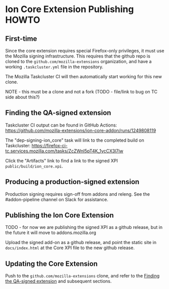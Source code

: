 # Ion Core Extension Publishing HOWTO

## First-time

Since the core extension requires special Firefox-only privileges, it must use the Mozilla signing infrastructure.
This requires that the github repo is cloned to the `github.com/mozilla-extensions` organization, and have a working `.taskcluster.yml` file in the repository.

The Mozilla Taskcluster CI will then automatically start working for this new clone.

NOTE - this must be a clone and not a fork (TODO - file/link to bug on TC side about this?)

## Finding the QA-signed extension

Taskcluster CI output can be found in GitHub Actions:
https://github.com/mozilla-extensions/ion-core-addon/runs/1249808119

The "dep-signing-ion_core" task will link to the completed build on Taskcluster:
https://firefox-ci-tc.services.mozilla.com/tasks/ZcZWnI5pT4K_1ycCX3l7iw

Click the "Artifacts" link to find a link to the signed XPI `public/build/ion_core.xpi`.

Producing a production-signed extension
---------------------------------------

Production signing requires sign-off from addons and releng.
See the #addon-pipeline channel on Slack for assistance.

Publishing the Ion Core Extension
---------------------------------

TODO - for now we are publishing the signed XPI as a github release, but in the future it will move to addons.mozilla.org

Upload the signed add-on as a github release, and point the static site in `docs/index.html` at the Core XPI file to the new github release.

Updating the Core Extension
---------------------------

Push to the `github.com/mozilla-extensions` clone, and refer to the [Finding the QA-signed extension](#finding-the-qa-signed-extension) and subsequent sections.
